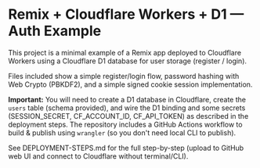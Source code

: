 # Remix + Cloudflare Workers + D1 — Auth Example

This project is a minimal example of a Remix app deployed to Cloudflare Workers using a Cloudflare D1 database for user storage (register / login).

Files included show a simple register/login flow, password hashing with Web Crypto (PBKDF2), and a simple signed cookie session implementation.

**Important:** You will need to create a D1 database in Cloudflare, create the `users` table (schema provided), and wire the D1 binding and some secrets (SESSION_SECRET, CF_ACCOUNT_ID, CF_API_TOKEN) as described in the deployment steps. The repository includes a GitHub Actions workflow to build & publish using `wrangler` (so you don't need local CLI to publish).

See DEPLOYMENT-STEPS.md for the full step-by-step (upload to GitHub web UI and connect to Cloudflare without terminal/CLI).
